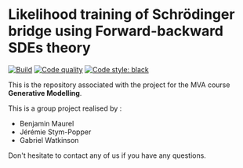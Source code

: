 # Likelihood training of Schrödinger bridge using Forward-backward SDEs theory

[![Build](https://github.com/gwatkinson/mva_snlp_canine/actions/workflows/main.yml/badge.svg)](https://github.com/gwatkinson/mva_snlp_canine/actions/workflows/main.yml)
[![Code quality](https://github.com/gwatkinson/mva_snlp_canine/actions/workflows/quality.yml/badge.svg)](https://github.com/gwatkinson/mva_snlp_canine/actions/workflows/quality.yml)
[![Code style: black](https://img.shields.io/badge/code%20style-black-000000.svg)](https://github.com/psf/black)

This is the repository associated with the project for the MVA course __Generative Modelling__.

This is a group project realised by :

* Benjamin Maurel
* Jérémie Stym-Popper
* Gabriel Watkinson

Don't hesitate to contact any of us if you have any questions.
